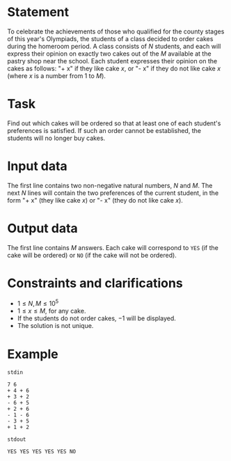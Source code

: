 
# Statement
To celebrate the achievements of those who qualified for the county stages of this year's Olympiads, the students of a class decided to order cakes during the homeroom period. A class consists of $N$ students, and each will express their opinion on exactly two cakes out of the $M$ available at the pastry shop near the school. Each student expresses their opinion on the cakes as follows: "+ x" if they like cake $x$, or "- x" if they do not like cake $x$ (where $x$ is a number from $1$ to $M$).

# Task
Find out which cakes will be ordered so that at least one of each student's preferences is satisfied. If such an order cannot be established, the students will no longer buy cakes.

# Input data
The first line contains two non-negative natural numbers, $N$ and $M$. The next $N$ lines will contain the two preferences of the current student, in the form "+ x" (they like cake $x$) or "- x" (they do not like cake $x$).

# Output data
The first line contains $M$ answers. Each cake will correspond to `YES` (if the cake will be ordered) or `NO` (if the cake will not be ordered).

# Constraints and clarifications
- $1 \leq N, M \leq 10^{5}$
- $1 \leq x \leq M$, for any cake.
- If the students do not order cakes, $-1$ will be displayed.
- The solution is not unique.

# Example

`stdin`
```
7 6
+ 4 + 6
+ 3 + 2
- 6 + 5
+ 2 + 6
- 1 - 6
- 3 + 5
+ 1 + 2
```

`stdout`
```
YES YES YES YES YES NO
```
